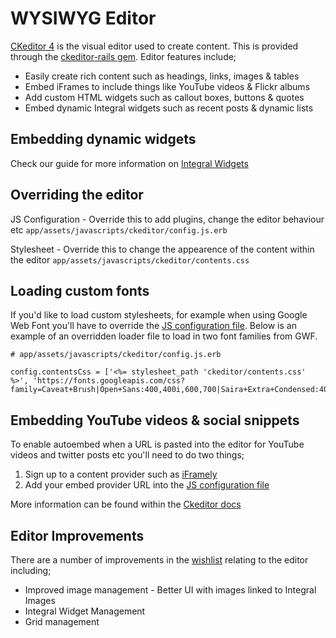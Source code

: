 # WYSIWYG Editor
[CKeditor 4](https://ckeditor.com/ckeditor-4/) is the visual editor used to create content. This is provided through the [ckeditor-rails gem](https://github.com/galetahub/ckeditor). Editor features include;
* Easily create rich content such as headings, links, images & tables
* Embed iFrames to include things like YouTube videos & Flickr albums
* Add custom HTML widgets such as callout boxes, buttons & quotes
* Embed dynamic Integral widgets such as recent posts & dynamic lists

## Embedding dynamic widgets

Check our guide for more information on [Integral Widgets](https://github.com/yamasolutions/integral/blob/master/docs/integral_widgets.md)

## Overriding the editor

JS Configuration - Override this to add plugins, change the editor behaviour etc
```app/assets/javascripts/ckeditor/config.js.erb```

Stylesheet - Override this to change the appearence of the content within the editor
```app/assets/javascripts/ckeditor/contents.css```

## Loading custom fonts

If you'd like to load custom stylesheets, for example when using Google Web Font you'll have to override the [JS configuration file](https://github.com/yamasolutions/integral/blob/master/app/assets/javascripts/ckeditor/config.js.erb). Below is an example of an overridden loader file to load in two font families from GWF.

```
# app/assets/javascripts/ckeditor/config.js.erb

config.contentsCss = ['<%= stylesheet_path 'ckeditor/contents.css' %>', 'https://fonts.googleapis.com/css?family=Caveat+Brush|Open+Sans:400,400i,600,700|Saira+Extra+Condensed:400,500'];
```

## Embedding YouTube videos & social snippets
To enable autoembed when a URL is pasted into the editor for YouTube videos and twitter posts etc you'll need to do two things;
1. Sign up to a content provider such as [iFramely](https://iframely.com/plans)
2. Add your embed provider URL into the [JS configuration file](https://github.com/yamasolutions/integral/blob/master/app/assets/javascripts/ckeditor/config.js.erb)

More information can be found within the [Ckeditor docs](https://ckeditor.com/docs/ckeditor4/latest/features/media_embed.html#configuring-the-content-provider)

## Editor Improvements
There are a number of improvements in the [wishlist](https://github.com/yamasolutions/integral/wiki/Wish-List) relating to the editor including;
* Improved image management - Better UI with images linked to Integral Images
* Integral Widget Management
* Grid management
